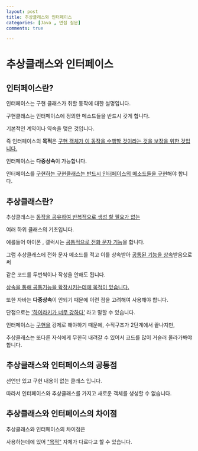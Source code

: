 ```yaml
---
layout: post
title: 추상클래스와 인터페이스
categories: [Java , 면접 질문]
comments: true

---
```

# 추상클래스와 인터페이스 

## 인터페이스란?

인터페이스는 구현 클래스가 취할 동작에 대한 설명입니다.

구현클래스는 인터페이스에 정의한 메소드들을 반드시 갖게 합니다.

기본적인 계약이나 약속을 맺은 것입니다.

즉 인터페이스의 **목적**은 <u>구현 객체가 이 동작을 수행할 것이라는 것을 보장을 위한 것입니다.</u>

인터페이스는 **다중상속**이 가능합니다.

인터페이스를 <u>구현하는 구현클래스는 반드시 인터페이스의 메소드들을 구현</u>해야 합니다.

## 추상클래스란?

추상클래스는 <u>동작을 공유하여 반복적으로 생성 할 필요가 없는</u> 

여러 하위 클래스의 기초입니다.

예를들어 아이폰 , 갤럭시는 <u>공통적으로 전화 문자 기능</u>을 합니다. 

그럼 추상클래스에 전화 문자 메소드를 적고 이를 상속받아 <u>공통된 기능을 상속</u>받음으로써 

같은 코드를 두번씩이나 작성을 안해도 됩니다. 

<u>상속을 통해 공통기능을 확장시키는데에 목적이 있습니다.</u>

또한 자바는 **다중상속**이 안되기 때문에 이런 점을 고려해여 사용해야 합니다.

단점으로는 <u>'하이라키가 너무 강하다'</u> 라고 말할 수 있습니다. 

인터페이스는 <u>구현을</u> 강제로 해야하기 때문에, 수직구조가 2단계에서 끝나지만,

추상클래스는 또다른 자식에게 무한히 내려갈 수 있어서 코드를 많이 거슬러 올라가봐야 합니다.

## 추상클래스와 인터페이스의 공통점

선언만 있고 구현 내용이 없는 클래스 입니다.

따라서 인터페이스와 추상클래스를 가지고 새로운 객체를 생성할 수 없습니다.

## 추상클래스와 인터페이스의 차이점

추상클래스와 인터페이스의 차이점은

사용하는데에 있어 <u>"목적"</u> 자체가 다르다고 할 수 있습니다. 
